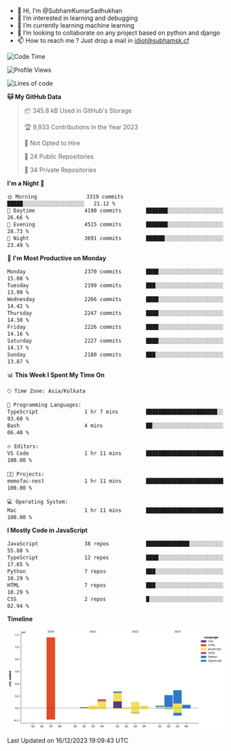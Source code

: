 - 👋 Hi, I’m @SubhamKumarSadhukhan
- 👀 I’m interested in learning and debugging
- 🌱 I’m currently learning machine learning
- 💞️ I’m looking to collaborate on any project based on python and django
- 📫 How to reach me ?
      Just drop a mail in idiot@subhamsk.cf

<!---
SubhamKumarSadhukhan/SubhamKumarSadhukhan is a ✨ special ✨ repository because its `README.md` (this file) appears on your GitHub profile.
You can click the Preview link to take a look at your changes.
--->


<!--START_SECTION:waka-->
![Code Time](http://img.shields.io/badge/Code%20Time-1%2C760%20hrs%2052%20mins-blue)

![Profile Views](http://img.shields.io/badge/Profile%20Views-0-blue)

![Lines of code](https://img.shields.io/badge/From%20Hello%20World%20I%27ve%20Written-2.4%20million%20lines%20of%20code-blue)

**🐱 My GitHub Data** 

> 📦 345.8 kB Used in GitHub's Storage 
 > 
> 🏆 9,933 Contributions in the Year 2023
 > 
> 🚫 Not Opted to Hire
 > 
> 📜 24 Public Repositories 
 > 
> 🔑 34 Private Repositories 
 > 
**I'm a Night 🦉** 

```text
🌞 Morning                3319 commits        █████░░░░░░░░░░░░░░░░░░░░   21.12 % 
🌆 Daytime                4190 commits        ███████░░░░░░░░░░░░░░░░░░   26.66 % 
🌃 Evening                4515 commits        ███████░░░░░░░░░░░░░░░░░░   28.73 % 
🌙 Night                  3691 commits        ██████░░░░░░░░░░░░░░░░░░░   23.49 % 
```
📅 **I'm Most Productive on Monday** 

```text
Monday                   2370 commits        ████░░░░░░░░░░░░░░░░░░░░░   15.08 % 
Tuesday                  2199 commits        ███░░░░░░░░░░░░░░░░░░░░░░   13.99 % 
Wednesday                2266 commits        ████░░░░░░░░░░░░░░░░░░░░░   14.42 % 
Thursday                 2247 commits        ████░░░░░░░░░░░░░░░░░░░░░   14.30 % 
Friday                   2226 commits        ████░░░░░░░░░░░░░░░░░░░░░   14.16 % 
Saturday                 2227 commits        ████░░░░░░░░░░░░░░░░░░░░░   14.17 % 
Sunday                   2180 commits        ███░░░░░░░░░░░░░░░░░░░░░░   13.87 % 
```


📊 **This Week I Spent My Time On** 

```text
🕑︎ Time Zone: Asia/Kolkata

💬 Programming Languages: 
TypeScript               1 hr 7 mins         ███████████████████████░░   93.60 % 
Bash                     4 mins              ██░░░░░░░░░░░░░░░░░░░░░░░   06.40 % 

🔥 Editors: 
VS Code                  1 hr 11 mins        █████████████████████████   100.00 % 

🐱‍💻 Projects: 
memofac-nest             1 hr 11 mins        █████████████████████████   100.00 % 

💻 Operating System: 
Mac                      1 hr 11 mins        █████████████████████████   100.00 % 
```

**I Mostly Code in JavaScript** 

```text
JavaScript               38 repos            ██████████████░░░░░░░░░░░   55.88 % 
TypeScript               12 repos            ████░░░░░░░░░░░░░░░░░░░░░   17.65 % 
Python                   7 repos             ███░░░░░░░░░░░░░░░░░░░░░░   10.29 % 
HTML                     7 repos             ███░░░░░░░░░░░░░░░░░░░░░░   10.29 % 
CSS                      2 repos             █░░░░░░░░░░░░░░░░░░░░░░░░   02.94 % 
```



**Timeline**

![Lines of Code chart](https://raw.githubusercontent.com/SubhamKumarSadhukhan/SubhamKumarSadhukhan/main/assets/bar_graph.png)


 Last Updated on 16/12/2023 19:09:43 UTC
<!--END_SECTION:waka-->
